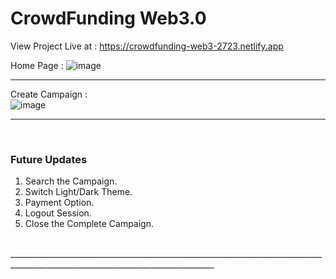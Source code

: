 # CrowdFunding Web3.0

View Project Live at : https://crowdfunding-web3-2723.netlify.app

Home Page :
![image](https://github.com/SURAJPATIL6088/CrowdFunding_Web3.0/assets/78692972/a5820cb5-08e2-4b08-bea2-1d23807a530e) <br>
_________________________________________________________________________________________________________________________________
Create Campaign : <br>
![image](https://github.com/SURAJPATIL6088/CrowdFunding_Web3.0/assets/78692972/e09abf47-299d-4370-a3cf-3fe6d53713f9)

_________________________________________________________________________________________________________________________________
<br>

### Future Updates <br>
  1. Search the Campaign.<br>
  2. Switch Light/Dark Theme.<br>
  3. Payment Option.<br>
  4. Logout Session.<br>
  5. Close the Complete Campaign.<br>
<br>
_________________________________________________________________________________________________________________________________

